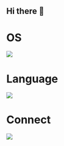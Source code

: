 ## Hi there 👋

# OS

<img src="https://img.shields.io/badge/mac%20os-000000?style=for-the-badge&logo=apple&logoColor=white" /> 

# Language
<img src="https://img.shields.io/badge/JavaScript-F7DF1E?style=for-the-badge&logo=JavaScript&logoColor=white" /> 

# Connect
<img src="https://img.shields.io/badge/Slack-4A154B?style=for-the-badge&logo=slack&logoColor=white" />
<!--
**Chaean00/Chaean00** is a ✨ _special_ ✨ repository because its `README.md` (this file) appears on your GitHub profile.

Here are some ideas to get you started:

- 🔭 I’m currently working on ...
- 🌱 I’m currently learning ...
- 👯 I’m looking to collaborate on ...
- 🤔 I’m looking for help with ...
- 💬 Ask me about ...
- 📫 How to reach me: ...
- 😄 Pronouns: ...
- ⚡ Fun fact: ...
-->
